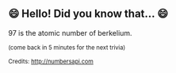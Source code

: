 ## 😄 Hello! Did you know that... 😄
97 is the atomic number of berkelium.

<sup>(come back in 5 minutes for the next trivia)</sup>


<sup>Credits: http://numbersapi.com</sup>
